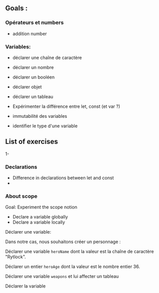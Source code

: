 ## Goals :
 

### Opérateurs et numbers
 - addition number
### Variables:

 - déclarer une chaîne de caractère
 - déclarer un nombre
 - déclarer un booléen
 - déclarer objet
 - déclarer un tableau

 - Expérimenter la différence entre let, const (et var ?)
 - immutabilité des variables

 - identifier le type d'une variable

## List of exercises

1- 

### Declarations

- Difference in declarations between let and const
- 

### About scope

Goal: Experiment the scope notion

- Declare a variable globally
- Declare a variable locally

Déclarer une variable:

Dans notre cas, nous souhaitons créer un personnage :

Déclarer une variable ``heroName`` dont la valeur est la chaîne de caractère "Rytlock".

Déclarer un entier ``heroAge`` dont la valeur est le nombre entier 36.

Déclarer une variable ``weapons`` et lui affecter un tableau

Déclarer la variable